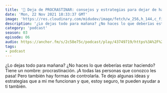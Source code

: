 ```yaml
---
title: '📍 Deja de PROCRASTINAR: consejos y estrategias para dejar de hacerlo - 03x06'
date: 'Mon, 22 Nov 2021 18:33:37 GMT'
image: 'https://res.cloudinary.com/midudev/image/fetch/w_256,h_144,c_fill,f_auto/https://d3t3ozftmdmh3i.cloudfront.net/production/podcast_uploaded_episode/7340239/7340239-1637606017567-cbf1f6e931b3a.jpg'
description: '¿Lo dejas todo para mañana? ¿No haces lo que deberías estar haciendo? Tiene un nombre: procrastinación. ¡A todas las personas que conozco les pasa! Pero también hay formas de contr'
category: 'podcast'
season: 03
episode: 06
audio: https://anchor.fm/s/2c58e75c/podcast/play/43749719/https%3A%2F%2Fd3ctxlq1ktw2nl.cloudfront.net%2Fstaging%2F2021-10-22%2F232799723-44100-2-ad5080779ab65.m4a
tags:
- podcast
---
```


¿Lo dejas todo para mañana? ¿No haces lo que deberías estar haciendo? Tiene un nombre: procrastinación. ¡A todas las personas que conozco les pasa! Pero también hay formas de controlarla. Te dejo algunas ideas y estrategias que a mi me funcionan y que, estoy seguro, te pueden ayudar a ti también.

